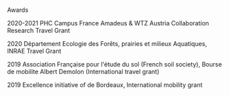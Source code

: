 Awards

2020-2021 PHC Campus France Amadeus & WTZ Austria Collaboration Research Travel Grant 

2020 Département Ecologie des Forêts, prairies et milieux Aquatiques, INRAE Travel Grant

2019 Association Française pour l'étude du sol (French soil society), Bourse de mobilite Albert Demolon (International travel grant)

2019 Excellence initiative of de Bordeaux, International mobility grant
    
